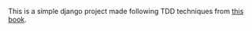 This is a simple django project made following TDD techniques from [this book](https://www.obeythetestinggoat.com/book/praise.harry.html).